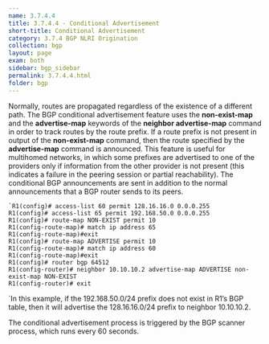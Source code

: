 ```yaml
---
name: 3.7.4.4
title: 3.7.4.4 - Conditional Advertisement
short-title: Conditional Advertisement
category: 3.7.4 BGP NLRI Origination
collection: bgp
layout: page
exam: both
sidebar: bgp_sidebar
permalink: 3.7.4.4.html
folder: bgp
---
```

Normally, routes are propagated regardless of the existence of a different path. The BGP conditional advertisement feature uses the **non-exist-map** and the **advertise-map** keywords of the **neighbor advertise-map** command in order to track routes by the route prefix. If a route prefix is not present in output of the **non-exist-map** command, then the route specified by the **advertise-map** command is announced. This feature is useful for multihomed networks, in which some prefixes are advertised to one of the providers only if information from the other provider is not present (this indicates a failure in the peering session or partial reachability).
The conditional BGP announcements are sent in addition to the normal announcements that a BGP router sends to its peers.
```
`R1(config)# access-list 60 permit 128.16.16.0 0.0.0.255
R1(config)# access-list 65 permit 192.168.50.0 0.0.0.255
R1(config)# route-map NON-EXIST permit 10
R1(config-route-map)# match ip address 65
R1(config-route-map)#exit
R1(config)# route-map ADVERTISE permit 10
R1(config-route-map)# match ip address 60
R1(config-route-map)#exit  
R1(config)# router bgp 64512
R1(config-router)# neighbor 10.10.10.2 advertise-map ADVERTISE non-exist-map NON-EXIST
R1(config-router)# exit
```
`In this example, if the 192.168.50.0/24 prefix does not exist in R1’s BGP table, then it will advertise the 128.16.16.0/24 prefix to neighbor 10.10.10.2.

The conditional advertisement process is triggered by the BGP scanner process, which runs every 60 seconds.
